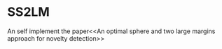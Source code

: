 # SS2LM
An self implement the paper&lt;&lt;An optimal sphere and two large margins approach for novelty detection>>
